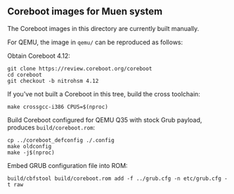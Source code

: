 ## Coreboot images for Muen system

The Coreboot images in this directory are currently built manually.

For QEMU, the image in `qemu/` can be reproduced as follows:

Obtain Coreboot 4.12:

```
git clone https://review.coreboot.org/coreboot
cd coreboot
git checkout -b nitrohsm 4.12
```

If you've not built a Coreboot in this tree, build the cross toolchain:

```
make crossgcc-i386 CPUS=$(nproc)
```

Build Coreboot configured for QEMU Q35 with stock Grub payload, produces `build/coreboot.rom`:

```
cp ../coreboot_defconfig ./.config
make oldconfig
make -j$(nproc)
```

Embed GRUB configuration file into ROM:

```
build/cbfstool build/coreboot.rom add -f ../grub.cfg -n etc/grub.cfg -t raw
```

